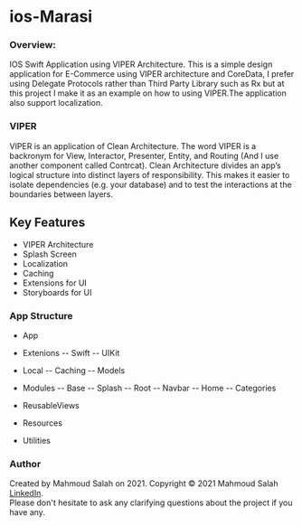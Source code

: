 # ios-Marasi

### Overview:
IOS Swift Application using VIPER Architecture.
This is a simple design application for E-Commerce using VIPER architecture and CoreData, I prefer using Delegate Protocols rather than Third Party Library such as Rx but at this project I make it as an example on how to using VIPER.The application also support localization.

### VIPER
VIPER is an application of Clean Architecture. The word VIPER is a backronym for View, Interactor, Presenter, Entity, and Routing (And I use another component called Contrcat). Clean Architecture divides an app’s logical structure into distinct layers of responsibility. This makes it easier to isolate dependencies (e.g. your database) and to test the interactions at the boundaries between layers.

## Key Features
- VIPER Architecture
- Splash Screen
- Localization
- Caching
- Extensions for UI
- Storyboards for UI

### App Structure
- App

- Extenions -- Swift -- UIKit

- Local -- Caching -- Models

- Modules -- Base -- Splash -- Root -- Navbar -- Home -- Categories 

- ReusableViews 

- Resources

- Utilities

### Author
Created by Mahmoud Salah on 2021. Copyright © 2021 Mahmoud Salah [LinkedIn](https://www.linkedin.com/in/mahmoud-salah-a40465149/).<br/>
Please don't hesitate to ask any clarifying questions about the project if you have any.
